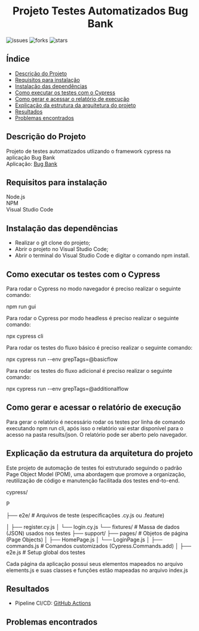 <h1 align="center"> Projeto Testes Automatizados Bug Bank </h1>

![issues](https://img.shields.io/github/issues/OctavioMangabeira/buger-eats-cypress-discovery)
![forks](https://img.shields.io/github/forks/OctavioMangabeira/buger-eats-cypress-discovery)
![stars](https://img.shields.io/github/stars/OctavioMangabeira/buger-eats-cypress-discovery)

## Índice

* [Descrição do Projeto](#descrição-do-projeto)
* [Requisitos para instalação](#requisitos-para-instalação)
* [Instalação das dependências](#instalação-das-dependências)
* [Como executar os testes com o Cypress](#como-executar-os-testes-com-o-cypress)
* [Como gerar e acessar o relatório de execução](#como-gerar-e-acessar-o-relatório-de-execução)
* [Explicação da estrutura da arquitetura do projeto](#explicação-da-estrutura-da-arquitetura-do-projeto)
* [Resultados](#resultados)
* [Problemas encontrados](#problemas-encontrados)

<h2 dir="auto">Descrição do Projeto</h2> 

Projeto de testes automatizados utlizando o framework cypress na aplicação Bug Bank <br/>
Aplicação: <a href="https://github.com/jhonatasmatos/bugbank-ui" rel="nofollow">Bug Bank</a>

<h2 dir="auto">Requisitos para instalação</h2> 

Node.js <br />
NPM <br />
Visual Studio Code

<h2 dir="auto">Instalação das dependências</h2> 

* Realizar o git clone do projeto;
* Abrir o projeto no Visual Studio Code;
* Abrir o terminal do Visual Studio Code e digitar o comando npm install.

<h2 dir="auto">Como executar os testes com o Cypress</h2> 

Para rodar o Cypress no modo navegador é preciso realizar o seguinte comando:

npm run gui

Para rodar o Cypress por modo headless é preciso realizar o seguinte comando:

npx cypress cli

Para rodar os testes do fluxo básico é preciso realizar o seguinte comando:

npx cypress run --env grepTags=@basicflow

Para rodar os testes do fluxo adicional é preciso realizar o seguinte comando:

npx cypress run --env grepTags=@additionalflow

<h2 dir="auto">Como gerar e acessar o relatório de execução</h2> 

Para gerar o relatório é necessário rodar os testes por linha de comando executando npm run cli, após isso o relatório vai estar disponível para o acesso na pasta results/json.
O relatório pode ser aberto pelo navegador.

<h2 dir="auto">Explicação da estrutura da arquitetura do projeto</h2>

Este projeto de automação de testes foi estruturado seguindo o padrão Page Object Model (POM), uma abordagem que promove a organização, reutilização de código e manutenção facilitada dos testes end-to-end.

<p> cypress/ </p>P
<p>├── e2e/                   # Arquivos de teste (especificações .cy.js ou .feature)</p>
│   ├── register.cy.js
│   └── login.cy.js
└── fixtures/              # Massa de dados (JSON) usados nos testes
├── support/
├── pages/                 # Objetos de página (Page Objects)
│   ├── HomePage.js
│   └── LoginPage.js
│   ├── commands.js        # Comandos customizados (Cypress.Commands.add)
│   ├── e2e.js             # Setup global dos testes

Cada página da aplicação possui seus elementos mapeados no arquivo elements.js e suas classes e funções estão mapeadas no arquivo index.js

<h2 dir="auto">Resultados</h2>

* Pipeline CI/CD: <a href="https://github.com/OctavioMangabeira/buger-eats-cypress-discovery/actions">GitHub Actions</a><br />

<h2 dir="auto">Problemas encontrados</h2>
